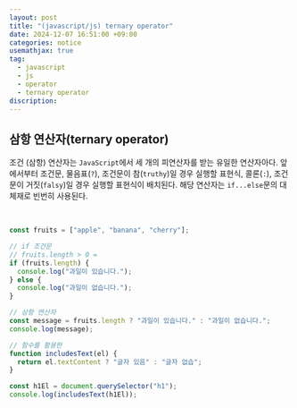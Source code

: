 ```yaml
---
layout: post
title: "(javascript/js) ternary operator"
date: 2024-12-07 16:51:00 +09:00
categories: notice
usemathjax: true
tag:
  - javascript
  - js
  - operator
  - ternary operator
discription:
---
```


## 삼항 연산자(ternary operator)

조건 (삼항) 연산자는 `JavaScript`에서 세 개의 피연산자를 받는 유일한 연산자아다. 앞에서부터 조건문, 물음표(`?`), 조건문이 참(`truthy`)일 경우 실행할 표현식, 콜론(`:`), 조건문이 거짓(`falsy`)일 경우 실행할 표현식이 배치된다. 해당 연산자는 `if...else`문의 대체재로 빈번히 사용된다.

<br>

```js
const fruits = ["apple", "banana", "cherry"];

// if 조건문
// fruits.length > 0 =
if (fruits.length) {
  console.log("과일이 있습니다.");
} else {
  console.log("과일이 없습니다.");
}

// 삼항 연산자
const message = fruits.length ? "과일이 있습니다." : "과일이 없습니다.";
console.log(message);

// 함수를 활용한
function includesText(el) {
  return el.textContent ? "글자 있음" : "글자 없습";
}

const h1El = document.querySelector("h1");
console.log(includesText(h1El));
```
